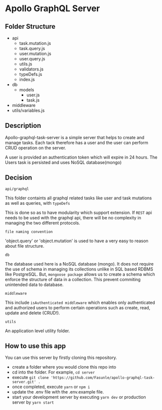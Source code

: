 # Apollo GraphQL Server

## Folder Structure

* api
  - task.mutation.js
  - task.query.js
  - user.mutation.js
  - user.query.js
  - utils.js
  - validators.js
  - typeDefs.js
  - index.js
* db
  - models
    - user.js
    - task.js
* middleware
* utils/variables.js

## Description 

Apollo-graphql-task-server is a simple server that helps to create and manage tasks. Each tack therefore has a user and the user can perform CRUD operation on the server.

A user is provided an authentication token which will expire in 24 hours. The Users task is persisted and uses NoSQL database(mongo)

## Decision

`api/graphql`

This folder containts all graphql related tasks like user and task mutations as well as queries, with `typeDefs`

This is done so as to have modularity which support extension. If `REST` api needs to be used with the graphql api, there will be no complexity in managing the two different protocols.

`file naming convention`

'object.query' or 'object.mutation' is used to have a very easy to reason about file structure.

`db`

The database used here is a NoSQL database (mongo). It does not require the use of schema in managing its collections unlike in SQL based RDBMS like PostgreSQL. But, `mongoose package` allows us to create a schema which enforce the structure of data in a collection. This prevent commiting unintended data to database.

`middleware`

This include `isAuthenticated middleware` which enables only authenticated and authorized users to perform certain operations such as create, read, update and delete (CRUD!).

`utils`

An application level utility folder.

## How to use this app 

You can use this server by firstly cloning this repository.

- create a folder where you would clone this repo into
- cd into the folder. For example, `cd server`
- execute `git clone 'https://github.com/Fasunle/apollo-graphql-task-server.git' .`
- once completed, execute `yarn` or `npm i`
- update the .env file with the .env.example file.
- start your development server by executing `yarn dev` or production server by `yarn start`
